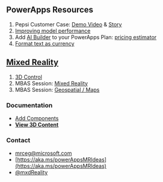 ## PowerApps Resources

1. Pepsi Customer Case: [Demo Video](https://youtu.be/IA8aRy_WM4s) & [Story](https://customers.microsoft.com/en-au/story/gj-pepsi-consumer-goods-powerapps)
2. [Improving model performance](https://docs.microsoft.com/en-us/ai-builder/collect-images)
3. Add [AI Builder](https://powerapps.microsoft.com/en-us/ai-builder/) to your PowerApps Plan: [pricing estimator](https://powerapps.microsoft.com/en-us/ai-builder-calculator/)
4. [Format text as currency](https://powerusers.microsoft.com/t5/Building-Power-Apps/How-do-I-format-a-field-to-look-like-currency/m-p/333252?lightbox-message-images-127014=28693i34D470A228DD3DC6#M95738)

## [Mixed Reality](https://powerapps.microsoft.com/en-us/blog/introducing-mixed-reality-in-power-apps/)
1. [3D Control](https://www.youtube.com/watch?v=mumeUoaE21k)
2. MBAS Session: [Mixed Reality](https://mymbas.microsoft.com/sessions/7b527160-9bbe-4f27-8972-c00d3f73e44f?source=sessions)
3. MBAS Session: [Geospatial / Maps](https://mymbas.microsoft.com/sessions/e2ee04fc-2233-4227-9474-e044fa0d8883?source=speakerdetail)
### Documentation 
* [Add Components](https://docs.microsoft.com/en-us/powerapps/maker/canvas-apps/mixed-reality-overview)
* **[View 3D Content](https://docs.microsoft.com/en-us/powerapps/maker/canvas-apps/mixed-reality-component-view-3d)**
### Contact 
* [mrceg@microsoft.com](mailto:mrceg@microsoft.com)
* [https://aka.ms/powerAppsMRIdeas](https://aka.ms/powerAppsMRIdeas)
* [@mxdReality](https://twitter.com/mxdReality)
